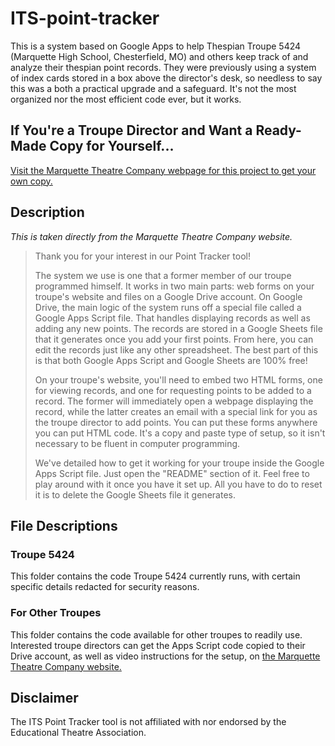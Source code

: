 # ITS-point-tracker
This is a system based on Google Apps to help Thespian Troupe 5424 (Marquette High School, Chesterfield, MO) and others keep track of and analyze their thespian point records. They were previously using a system of index cards stored in a box above the director's desk, so needless to say this was a both a practical upgrade and a safeguard. It's not the most organized nor the most efficient code ever, but it works.  

## If You're a Troupe Director and Want a Ready-Made Copy for Yourself...
[Visit the Marquette Theatre Company webpage for this project to get your own copy.](http://tracker.marquettetheatrecompany.com)

## Description
*This is taken directly from the Marquette Theatre Company website.*
> Thank you for your interest in our Point Tracker tool!
>
>The system we use is one that a former member of our troupe programmed himself. It works in two main parts: web forms on your troupe's website and files on a Google Drive account​. On Google Drive, the main logic of the system runs off a special file called a Google Apps Script file. That handles displaying records as well as adding any new points. The records are stored in a Google Sheets file that it generates once you add your first points. From here, you can edit the records just like any other spreadsheet. The best part of this is that both Google Apps Script and Google Sheets are 100% free!
>
>On your troupe's website, you'll need to embed two HTML forms, one for viewing records, and one for requesting points to be added to a record. The former will immediately open a webpage displaying the record, while the latter creates an email with a special link for you as the troupe director to add points. You can put these forms anywhere you can put HTML code. It's a copy and paste type of setup, so it isn't necessary to be fluent in computer programming.
>
>We've detailed how to get it working for your troupe inside the Google Apps Script file. Just open the "README" section of it. Feel free to play around with it once you have it set up. All you have to do to reset it is to delete the Google Sheets file it generates.

## File Descriptions

### Troupe 5424
This folder contains the code Troupe 5424 currently runs, with certain specific details redacted for security reasons.

### For Other Troupes
This folder contains the code available for other troupes to readily use. Interested troupe directors can get the Apps Script code copied to their Drive account, as well as video instructions for the setup, on [the Marquette Theatre Company website.](http://tracker.marquettetheatrecompany.com)

## Disclaimer
The ITS Point Tracker tool is not affiliated with nor endorsed by the Educational Theatre Association.
